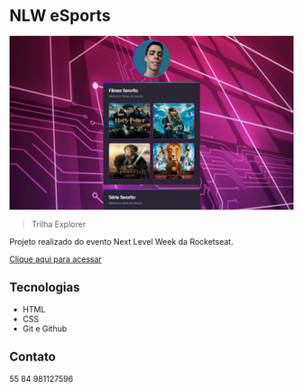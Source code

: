 # NLW eSports

![preview](./.github/preview.png)

> Trilha Explorer

Projeto realizado do evento Next Level Week da Rocketseat.

[Clique aqui para acessar](https://romeusorionaet.github.io/nlw-esports-explorer/)

## Tecnologias

- HTML
- CSS
- Git e Github

## Contato

55 84 981127596